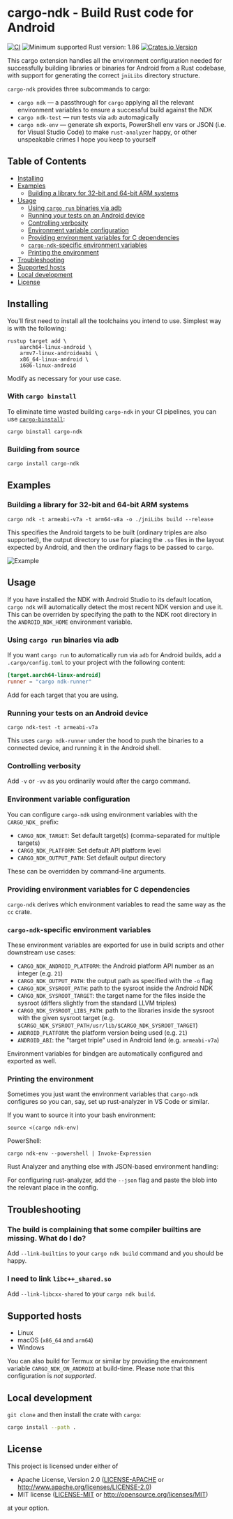 # cargo-ndk - Build Rust code for Android

[<img alt="CI" src="https://github.com/bbqsrc/cargo-ndk/actions/workflows/ci.yml/badge.svg">](https://github.com/bbqsrc/cargo-ndk/actions)
<img alt="Minimum supported Rust version: 1.86" src="https://img.shields.io/badge/MSRV-1.86-informational">
[<img alt="Crates.io Version" src="https://img.shields.io/crates/v/cargo-ndk">](https://lib.rs/crates/cargo-ndk)

This cargo extension handles all the environment configuration needed for successfully building libraries or binaries for Android from a Rust codebase, with support for generating the correct `jniLibs` directory structure.

`cargo-ndk` provides three subcommands to cargo:

- `cargo ndk` — a passthrough for `cargo` applying all the relevant environment variables to ensure a successful build against the NDK
- `cargo ndk-test` — run tests via `adb` automagically
- `cargo ndk-env` — generate sh exports, PowerShell env vars or JSON (i.e. for Visual Studio Code) to make `rust-analyzer` happy, or other unspeakable crimes I hope you keep to yourself

## Table of Contents

- [Installing](#installing)
- [Examples](#examples)
  - [Building a library for 32-bit and 64-bit ARM systems](#building-a-library-for-32-bit-and-64-bit-arm-systems)
- [Usage](#usage)
  - [Using `cargo run` binaries via adb](#using-cargo-run-binaries-via-adb)
  - [Running your tests on an Android device](#running-your-tests-on-an-android-device)
  - [Controlling verbosity](#controlling-verbosity)
  - [Environment variable configuration](#environment-variable-configuration)
  - [Providing environment variables for C dependencies](#providing-environment-variables-for-c-dependencies)
  - [`cargo-ndk`-specific environment variables](#cargo-ndk-specific-environment-variables)
  - [Printing the environment](#printing-the-environment)
- [Troubleshooting](#troubleshooting)
- [Supported hosts](#supported-hosts)
- [Local development](#local-development)
- [License](#license)

## Installing

You'll first need to install all the toolchains you intend to use. Simplest way is with the following:

```
rustup target add \
    aarch64-linux-android \
    armv7-linux-androideabi \
    x86_64-linux-android \
    i686-linux-android
```

Modify as necessary for your use case.

### With `cargo binstall`

To eliminate time wasted building `cargo-ndk` in your CI pipelines, you can use [`cargo-binstall`](https://github.com/cargo-bins/cargo-binstall):

```
cargo binstall cargo-ndk
```

### Building from source

```
cargo install cargo-ndk
```

## Examples

### Building a library for 32-bit and 64-bit ARM systems

```
cargo ndk -t armeabi-v7a -t arm64-v8a -o ./jniLibs build --release
```

This specifies the Android targets to be built (ordinary triples are also supported), the output directory to use for placing the `.so` files in the layout
expected by Android, and then the ordinary flags to be passed to `cargo`.

![Example](./example/example.svg)

## Usage

If you have installed the NDK with Android Studio to its default location, `cargo ndk` will automatically detect
the most recent NDK version and use it. This can be overriden by specifying the path to the NDK root directory in
the `ANDROID_NDK_HOME` environment variable.

### Using `cargo run` binaries via adb

If you want `cargo run` to automatically run via `adb` for Android builds, add a `.cargo/config.toml` to your project with the following content:

```toml
[target.aarch64-linux-android]
runner = "cargo ndk-runner"
```

Add for each target that you are using.

### Running your tests on an Android device

```
cargo ndk-test -t armeabi-v7a
```

This uses `cargo ndk-runner` under the hood to push the binaries to a connected device, and running it in the Android shell.

### Controlling verbosity

Add `-v` or `-vv` as you ordinarily would after the cargo command.

### Environment variable configuration

You can configure `cargo-ndk` using environment variables with the `CARGO_NDK_` prefix:

- `CARGO_NDK_TARGET`: Set default target(s) (comma-separated for multiple targets)
- `CARGO_NDK_PLATFORM`: Set default API platform level  
- `CARGO_NDK_OUTPUT_PATH`: Set default output directory

These can be overridden by command-line arguments.

### Providing environment variables for C dependencies

`cargo-ndk` derives which environment variables to read the same way as the `cc` crate.

### `cargo-ndk`-specific environment variables

These environment variables are exported for use in build scripts and other downstream use cases:

- `CARGO_NDK_ANDROID_PLATFORM`: the Android platform API number as an integer (e.g. `21`)
- `CARGO_NDK_OUTPUT_PATH`: the output path as specified with the `-o` flag
- `CARGO_NDK_SYSROOT_PATH`: path to the sysroot inside the Android NDK
- `CARGO_NDK_SYSROOT_TARGET`: the target name for the files inside the sysroot (differs slightly from the standard LLVM triples)
- `CARGO_NDK_SYSROOT_LIBS_PATH`: path to the libraries inside the sysroot with the given sysroot target (e.g. `$CARGO_NDK_SYSROOT_PATH/usr/lib/$CARGO_NDK_SYSROOT_TARGET`)
- `ANDROID_PLATFORM`: the platform version being used (e.g. `21`)
- `ANDROID_ABI`: the "target triple" used in Android land (e.g. `armeabi-v7a`)

Environment variables for bindgen are automatically configured and exported as well.

### Printing the environment

Sometimes you just want the environment variables that `cargo-ndk` configures so you can, say, set up rust-analyzer in VS Code or similar.

If you want to source it into your bash environment:

```
source <(cargo ndk-env)
```

PowerShell:

```
cargo ndk-env --powershell | Invoke-Expression
```

Rust Analyzer and anything else with JSON-based environment handling:

For configuring rust-analyzer, add the `--json` flag and paste the blob into the relevant place in the config.

## Troubleshooting

### The build is complaining that some compiler builtins are missing. What do I do?

Add `--link-builtins` to your `cargo ndk build` command and you should be happy.

### I need to link `libc++_shared.so`

Add `--link-libcxx-shared` to your `cargo ndk build`.

## Supported hosts

- Linux
- macOS (`x86_64` and `arm64`)
- Windows

You can also build for Termux or similar by providing the environment variable `CARGO_NDK_ON_ANDROID` at build-time. Please note that this configuration is *not supported*.

## Local development

`git clone` and then install the crate with `cargo`:

```bash
cargo install --path .
```

## License

This project is licensed under either of

 * Apache License, Version 2.0 ([LICENSE-APACHE](LICENSE-APACHE) or http://www.apache.org/licenses/LICENSE-2.0)
 * MIT license ([LICENSE-MIT](LICENSE-MIT) or http://opensource.org/licenses/MIT)

at your option.
